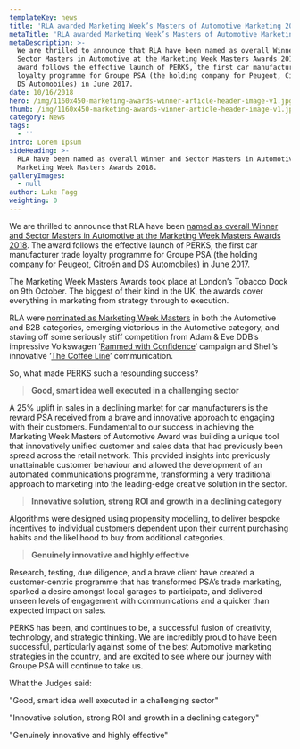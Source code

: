 ```yaml
---
templateKey: news
title: 'RLA awarded Marketing Week’s Masters of Automotive Marketing 2018. '
metaTitle: 'RLA awarded Marketing Week’s Masters of Automotive Marketing 2018. '
metaDescription: >-
  We are thrilled to announce that RLA have been named as overall Winner and
  Sector Masters in Automotive at the Marketing Week Masters Awards 2018.  The
  award follows the effective launch of PERKS, the first car manufacturer trade
  loyalty programme for Groupe PSA (the holding company for Peugeot, Citroën and
  DS Automobiles) in June 2017.
date: 10/16/2018
hero: /img/1160x450-marketing-awards-winner-article-header-image-v1.jpg
thumb: /img/1160x450-marketing-awards-winner-article-header-image-v1.jpg
category: News
tags:
  - ''
intro: Lorem Ipsum
sideHeading: >-
  RLA have been named as overall Winner and Sector Masters in Automotive at the
  Marketing Week Masters Awards 2018.
galleryImages:
  - null
author: Luke Fagg
weighting: 0
---
```

We are thrilled to announce that RLA have been [named as overall Winner and Sector Masters in Automotive at the Marketing Week Masters Awards 2018](https://www.marketingweek.com/2018/10/09/marketing-week-masters-awards-2018-sector-winners/). The award follows the effective launch of PERKS, the first car manufacturer trade loyalty programme for Groupe PSA (the holding company for Peugeot, Citroën and DS Automobiles) in June 2017.

The Marketing Week Masters Awards took place at London’s Tobacco Dock on 9th October. The biggest of their kind in the UK, the awards cover everything in marketing from strategy through to execution.

RLA were [nominated as Marketing Week Masters](https://www.marketingweek.com/2018/07/17/masters-awards-shortlist-sector-masters/) in both the Automotive and B2B categories, emerging victorious in the Automotive category, and staving off some seriously stiff competition from Adam & Eve DDB’s impressive Volkswagen ‘[Rammed with Confidence](https://www.youtube.com/watch?v=AJAkPVVYt54)’ campaign and Shell’s innovative ‘[The Coffee Line](https://www.youtube.com/watch?v=PyGXsV4UtlQ)’ communication. 

So, what made PERKS such a resounding success? 

> **Good, smart idea well executed in a challenging sector**

A 25% uplift in sales in a declining market for car manufacturers is the reward PSA received from a brave and innovative approach to engaging with their customers. Fundamental to our success in achieving the Marketing Week Masters of Automotive Award was building a unique tool that innovatively unified customer and sales data that had previously been spread across the retail network. This provided insights into previously unattainable customer behaviour and allowed the development of an automated communications programme, transforming a very traditional approach to marketing into the leading-edge creative solution in the sector.

> **Innovative solution, strong ROI and growth in a declining category**

Algorithms were designed using propensity modelling, to deliver bespoke incentives to individual customers dependent upon their current purchasing habits and the likelihood to buy from additional categories.

>  **Genuinely innovative and highly effective**

Research, testing, due diligence, and a brave client have created a customer-centric programme that has transformed PSA’s trade marketing, sparked a desire amongst local garages to participate, and delivered unseen levels of engagement with communications and a quicker than expected impact on sales.

PERKS has been, and continues to be, a successful fusion of creativity, technology, and strategic thinking. We are incredibly proud to have been successful, particularly against some of the best Automotive marketing strategies in the country, and are excited to see where our journey with Groupe PSA will continue to take us.

<div class="highlighted">What the Judges said:



"Good, smart idea well executed in a challenging sector"

"Innovative solution, strong ROI and growth in a declining category"

"Genuinely innovative and highly effective"</div>
